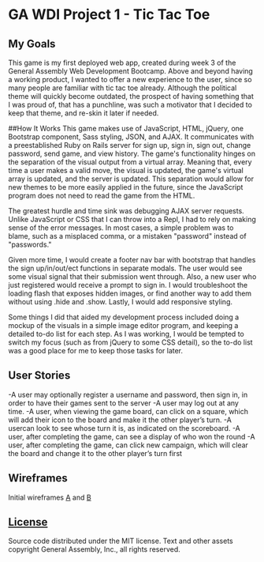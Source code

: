 # GA WDI Project 1 - Tic Tac Toe

## My Goals
This game is my first deployed web app, created during week 3 of the General Assembly Web Development Bootcamp. Above and beyond having a working product, I wanted to offer a new experience to the user, since so many people are familiar with tic tac toe already. Although the political theme will quickly become outdated, the prospect of having something that I was proud of, that has a punchline, was such a motivator that I decided to keep that theme, and re-skin it later if needed.

##How It Works
This game makes use of JavaScript, HTML, jQuery, one Bootstrap component, Sass styling, JSON, and AJAX. It communicates with a preestablished Ruby on Rails server for sign up, sign in, sign out, change password, send game, and view history. The game's functionality hinges on the separation of the visual output from a virtual array. Meaning that, every time a user makes a valid move, the visual is updated, the game's virtual array is updated, and the server is updated. This separation would allow for new themes to be more easily applied in the future, since the JavaScript program does not need to read the game from the HTML.

The greatest hurdle and time sink was debugging AJAX server requests. Unlike JavaScript or CSS that I can throw into a Repl, I had to rely on making sense of the error messages. In most cases, a simple problem was to blame, such as a misplaced comma, or a mistaken "password" instead of "passwords."

Given more time, I would create a footer nav bar with bootstrap that handles the sign up/in/out/ect functions in separate modals. The user would see some visual signal that their submission went through. Also, a new user who just registered would receive a prompt to sign in. I would troubleshoot the loading flash that exposes hidden images, or find another way to add them without using .hide and .show. Lastly, I would add responsive styling.

Some things I did that aided my development process included doing a mockup of the visuals in a simple image editor program, and keeping a detailed to-do list for each step. As I was working, I would be tempted to switch my focus (such as from jQuery to some CSS detail), so the to-do list was a good place for me to keep those tasks for later.

## User Stories
-A user may optionally register a username and password, then sign in, in order to have their games sent to the server
-A user may log out at any time.
-A user, when viewing the game board, can click on a square, which will add their icon to the board and make it the other player’s turn.
-A usercan look to see whose turn it is, as indicated on the scoreboard.
-A user, after completing the game, can see a display of who won the round
-A user, after completing the game, can click new campaign, which will clear the board and change it to the other player’s turn first


##  Wireframes

Initial wireframes [A](https://drive.google.com/file/d/0BxL5EMSDOzzwVDEwOUpkUFpqMDlqYVJNSXhRZW15ajBXVS0w/view?usp=sharing) and [B](https://drive.google.com/file/d/0BxL5EMSDOzzwSkprX3NWQU11SUVSaWZrVU1qX0sxdjV3MjBj/view?usp=sharing)


## [License](LICENSE)

Source code distributed under the MIT license. Text and other assets copyright
General Assembly, Inc., all rights reserved.
